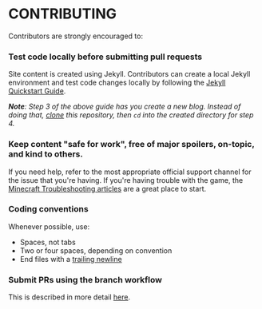# CONTRIBUTING

Contributors are strongly encouraged to:

### Test code locally before submitting pull requests

Site content is created using Jekyll. Contributors can create a local Jekyll environment and test code changes locally by following the [Jekyll Quickstart Guide](https://jekyllrb.com/docs/). 

_**Note**: Step 3 of the above guide has you create a new blog. Instead of doing that, [clone](https://help.github.com/en/github/creating-cloning-and-archiving-repositories/cloning-a-repository) this repository, then `cd` into the created directory for step 4._

### Keep content "safe for work", free of major spoilers, on-topic, and kind to others.

If you need help, refer to the most appropriate official support channel for the issue that you're having. If you're having trouble with the game, the [Minecraft Troubleshooting articles](https://help.minecraft.net/hc/en-us/sections/360004935372-Minecraft-Troubleshooting) are a great place to start.

### Coding conventions

Whenever possible, use:

- Spaces, not tabs
- Two or four spaces, depending on convention
- End files with a [trailing newline](https://unix.stackexchange.com/questions/18743/whats-the-point-in-adding-a-new-line-to-the-end-of-a-file)

### Submit PRs using the branch workflow

This is described in more detail [here](https://guides.github.com/introduction/flow/).
